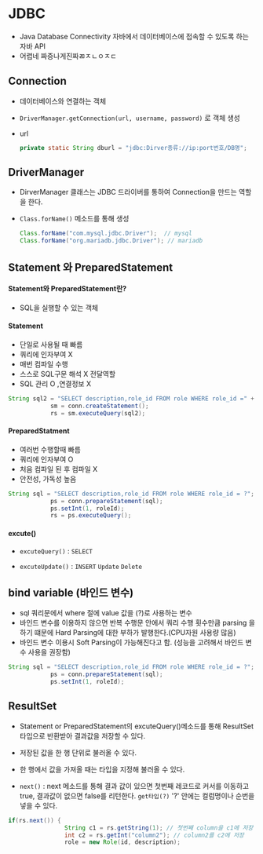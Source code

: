 # JDBC 

- Java Database Connectivity 자바에서 데이터베이스에 접속할 수 있도록 하는 자바 API
- 어렵네 짜증나게진짜ㄻㅈㄴㅇㅈㄷ



## Connection

- 데이터베이스와 연결하는 객체

- `DriverManager.getConnection(url, username, password)` 로 객체 생성

- url

  ```java
  private static String dburl = "jdbc:Dirver종류://ip:port번호/DB명";
  ```



## DriverManager

- DirverManager 클래스는 JDBC 드라이버를 통하여 Connection을 만드는 역할을 한다.

- `Class.forName()` 메소드를 통해 생성

  ```java
  Class.forName("com.mysql.jdbc.Driver");  // mysql
  Class.forName("org.mariadb.jdbc.Driver"); // mariadb
  ```



## Statement 와 PreparedStatement

#### Statement와 PreparedStatement란?

- SQL을 실행할 수 있는 객체

#### Statement

- 단일로 사용될 때 빠름
- 쿼리에 인자부여 X
- 매번 컴파일 수행
- 스스로 SQL구문 해석 X 전달역할
- SQL 관리 O ,연결정보 X

```java
String sql2 = "SELECT description,role_id FROM role WHERE role_id =" + roleId;
			sm = conn.createStatement();
			rs = sm.executeQuery(sql2);
```

#### PreparedStatment

- 여러번 수행할때 빠름
- 쿼리에 인자부여 O
- 처음 컴파일 된 후 컴파일 X
- 안전성, 가독성 높음

```java
String sql = "SELECT description,role_id FROM role WHERE role_id = ?";
			ps = conn.prepareStatement(sql);
			ps.setInt(1, roleId);
			rs = ps.executeQuery();
```

#### excute()

- `excuteQuery()` : `SELECT`

- `excuteUpdate()` : `INSERT` `Update` `Delete` 



## bind variable (바인드 변수)

- sql 쿼리문에서 where 절에 value 값을 (?)로 사용하는 변수
- 바인드 변수를 이용하지 않으면 반복 수행문 안에서 쿼리 수행 횟수만큼 parsing 을 하기 떄문에 Hard Parsing에 대한 부하가 발행한다.(CPU자원 사용량 많음)
- 바인드 변수 이용시 Soft Parsing이 가능해진다고 함. (성능을 고려해서 바인드 변수 사용을 권장함)

```java
String sql = "SELECT description,role_id FROM role WHERE role_id = ?";
			ps = conn.prepareStatement(sql);
			ps.setInt(1, roleId);
```



## ResultSet

-  Statement or PreparedStatement의 excuteQuery()메소드를 통해 ResultSet 타입으로 반환받아 결과값을 저장할 수 있다.

- 저장된 값을 한 행 단위로 불러올 수 있다.

- 한 행에서 값을 가져올 때는 타입을 지정해 불러올 수 있다.
- `next()` :  next 메소드를 통해  결과 값이 있으면 첫번째 레코드로 커서를 이동하고 true, 결과값이 없으면 false를 리턴한다.  `get타입(?)`  '?' 안에는 컬럼명이나 순번을 넣을 수 있다.

```java
if(rs.next()) {
				String c1 = rs.getString(1); // 첫번째 column을 c1에 저장
				int c2 = rs.getInt("column2"); // column2를 c2에 저장
				role = new Role(id, description);
```

